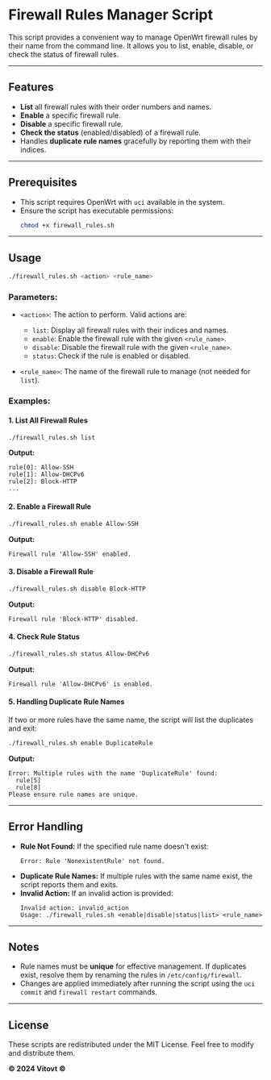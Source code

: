 # Firewall Rules Manager Script

This script provides a convenient way to manage OpenWrt firewall rules by their name from the command line. It allows you to list, enable, disable, or check the status of firewall rules.

---

## Features

- **List** all firewall rules with their order numbers and names.
- **Enable** a specific firewall rule.
- **Disable** a specific firewall rule.
- **Check the status** (enabled/disabled) of a firewall rule.
- Handles **duplicate rule names** gracefully by reporting them with their indices.

---

## Prerequisites

- This script requires OpenWrt with `uci` available in the system.
- Ensure the script has executable permissions:
  ```bash
  chmod +x firewall_rules.sh
  ```

---

## Usage

```bash
./firewall_rules.sh <action> <rule_name>
```

### Parameters:

- `<action>`: The action to perform. Valid actions are:
  - `list`: Display all firewall rules with their indices and names.
  - `enable`: Enable the firewall rule with the given `<rule_name>`.
  - `disable`: Disable the firewall rule with the given `<rule_name>`.
  - `status`: Check if the rule is enabled or disabled.

- `<rule_name>`: The name of the firewall rule to manage (not needed for `list`).

### Examples:

#### 1. List All Firewall Rules
```bash
./firewall_rules.sh list
```

**Output:**
```text
rule[0]: Allow-SSH
rule[1]: Allow-DHCPv6
rule[2]: Block-HTTP
...
```

#### 2. Enable a Firewall Rule
```bash
./firewall_rules.sh enable Allow-SSH
```

**Output:**
```text
Firewall rule 'Allow-SSH' enabled.
```

#### 3. Disable a Firewall Rule
```bash
./firewall_rules.sh disable Block-HTTP
```

**Output:**
```text
Firewall rule 'Block-HTTP' disabled.
```

#### 4. Check Rule Status
```bash
./firewall_rules.sh status Allow-DHCPv6
```

**Output:**
```text
Firewall rule 'Allow-DHCPv6' is enabled.
```

#### 5. Handling Duplicate Rule Names
If two or more rules have the same name, the script will list the duplicates and exit:
```bash
./firewall_rules.sh enable DuplicateRule
```

**Output:**
```text
Error: Multiple rules with the name 'DuplicateRule' found:
  rule[5]
  rule[8]
Please ensure rule names are unique.
```

---

## Error Handling

- **Rule Not Found:** If the specified rule name doesn't exist:
  ```text
  Error: Rule 'NonexistentRule' not found.
  ```
- **Duplicate Rule Names:** If multiple rules with the same name exist, the script reports them and exits.
- **Invalid Action:** If an invalid action is provided:
  ```text
  Invalid action: invalid_action
  Usage: ./firewall_rules.sh <enable|disable|status|list> <rule_name>
  ```

---

## Notes

- Rule names must be **unique** for effective management. If duplicates exist, resolve them by renaming the rules in `/etc/config/firewall`.
- Changes are applied immediately after running the script using the `uci commit` and `firewall restart` commands.

---

## License

These scripts are redistributed under the MIT License. Feel free to modify and distribute them.

**© 2024 Vitovt ©**
